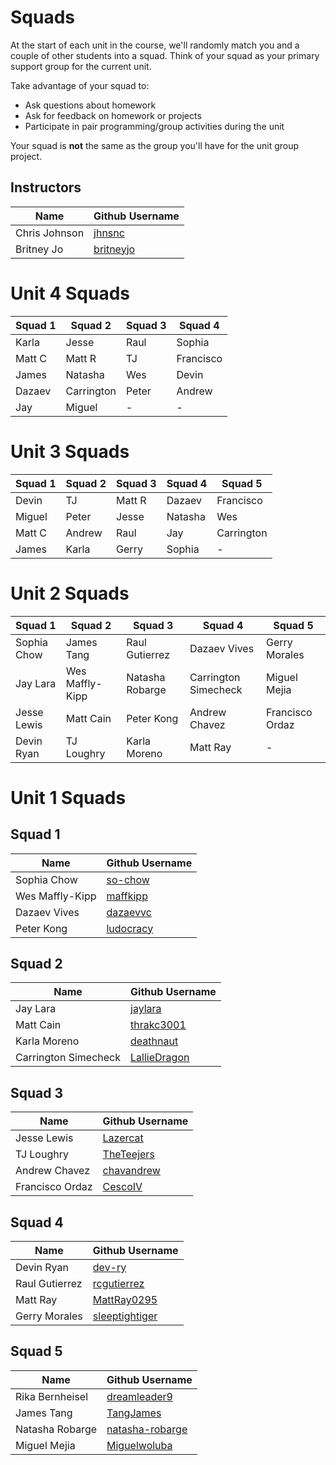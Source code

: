 # Squads

At the start of each unit in the course, we'll randomly match you and a couple of other students into a squad. Think of your squad as your primary support group for the current unit.

Take advantage of your squad to:

* Ask questions about homework
* Ask for feedback on homework or projects
* Participate in pair programming/group activities during the unit

Your squad is **not** the same as the group you'll have for the unit group project.

## Instructors

| Name                 | Github Username |
|----------------------|-----------------|
| Chris Johnson        | [jhnsnc](https://github.com/jhnsnc) |
| Britney Jo           | [britneyjo](https://github.com/britneyjo) |

# Unit 4 Squads

| Squad 1 | Squad 2 | Squad 3 | Squad 4 | 
| --- | --- | --- | --- | 
| Karla | Jesse | Raul | Sophia | 
| Matt C | Matt R | TJ | Francisco | 
| James | Natasha | Wes | Devin | 
| Dazaev | Carrington | Peter | Andrew |
| Jay | Miguel | - | - |


# Unit 3 Squads

| Squad 1 | Squad 2 | Squad 3 | Squad 4 | Squad 5 |
| --- | --- | --- | --- | --- |
| Devin | TJ | Matt R | Dazaev | Francisco |
| Miguel | Peter | Jesse | Natasha | Wes |
| Matt C | Andrew | Raul | Jay | Carrington |
| James | Karla | Gerry | Sophia | - |


# Unit 2 Squads

| Squad 1 | Squad 2 | Squad 3 | Squad 4 | Squad 5 |
| --- | --- | --- | --- | --- |
| Sophia Chow | James Tang | Raul Gutierrez | Dazaev Vives | Gerry Morales |
| Jay Lara | Wes Maffly-Kipp | Natasha Robarge | Carrington Simecheck | Miguel Mejia |
| Jesse Lewis | Matt Cain | Peter Kong | Andrew Chavez | Francisco Ordaz |
| Devin Ryan | TJ Loughry | Karla Moreno | Matt Ray | - |




# Unit 1 Squads

## Squad 1

| Name                 | Github Username |
|----------------------|-----------------|
| Sophia Chow          | [so-chow](https://github.com/so-chow) |
| Wes Maffly-Kipp      | [maffkipp](https://github.com/maffkipp) |
| Dazaev Vives         | [dazaevvc](https://github.com/dazaevvc) |
| Peter Kong           | [ludocracy](https://github.com/ludocracy) |

## Squad 2

| Name                 | Github Username |
|----------------------|-----------------|
| Jay Lara             | [jaylara](https://github.com/jaylara) |
| Matt Cain            | [thrakc3001](https://github.com/thrakc3001) |
| Karla Moreno         | [deathnaut](https://github.com/deathnaut) |
| Carrington Simecheck | [LallieDragon](https://github.com/LallieDragon) |

## Squad 3

| Name                 | Github Username |
|----------------------|-----------------|
| Jesse Lewis          | [Lazercat](https://github.com/Lazercat) |
| TJ Loughry           | [TheTeejers](https://github.com/TheTeejers) |
| Andrew Chavez        | [chavandrew](https://github.com/chavandrew) |
| Francisco Ordaz      | [CescoIV](https://github.com/CescoIV) |

## Squad 4

| Name                 | Github Username |
|----------------------|-----------------|
| Devin Ryan           | [dev-ry](https://github.com/dev-ry) |
| Raul Gutierrez       | [rcgutierrez](https://github.com/rcgutierrez) |
| Matt Ray             | [MattRay0295](https://github.com/MattRay0295) |
| Gerry Morales        | [sleeptightiger](https://github.com/sleeptightiger) |

## Squad 5

| Name                 | Github Username |
|----------------------|-----------------|
| Rika Bernheisel      | [dreamleader9](https://github.com/dreamleader9) |
| James Tang           | [TangJames](https://github.com/TangJames) |
| Natasha Robarge      | [natasha-robarge](https://github.com/natasha-robarge) |
| Miguel Mejia      | [Miguelwoluba](https://github.com/Miguelwoluba) |


<!---
Template:

## Unit n

| Squad 1 | Squad 2 | Squad 3 | Squad 4 | Squad 5 | Squad 6 | Squad 7 | Squad 8 |
| --- | --- | --- | --- | --- | --- | --- | --- |
|  |  |  |  |  |  |  |  |
|  |  |  |  |  |  |  |  |
|  |  |  |  |  |  |  |  |
--->
